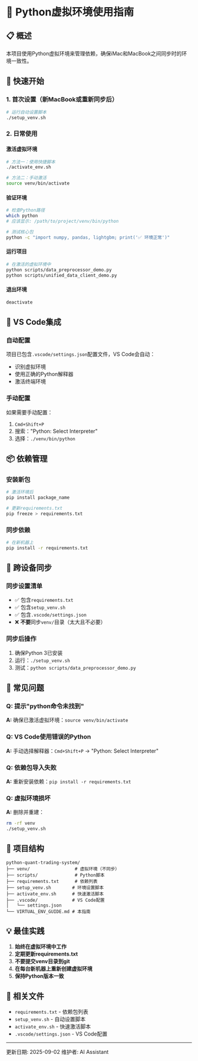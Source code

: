 # 🐍 Python虚拟环境使用指南

## 📋 概述

本项目使用Python虚拟环境来管理依赖，确保iMac和MacBook之间同步时的环境一致性。

## 🚀 快速开始

### 1. 首次设置（新MacBook或重新同步后）

```bash
# 运行自动设置脚本
./setup_venv.sh
```

### 2. 日常使用

#### 激活虚拟环境
```bash
# 方法一：使用快捷脚本
./activate_env.sh

# 方法二：手动激活
source venv/bin/activate
```

#### 验证环境
```bash
# 检查Python路径
which python
# 应该显示: /path/to/project/venv/bin/python

# 测试核心包
python -c "import numpy, pandas, lightgbm; print('✅ 环境正常')"
```

#### 运行项目
```bash
# 在激活的虚拟环境中
python scripts/data_preprocessor_demo.py
python scripts/unified_data_client_demo.py
```

#### 退出环境
```bash
deactivate
```

## 🔧 VS Code集成

### 自动配置
项目已包含`.vscode/settings.json`配置文件，VS Code会自动：
- 识别虚拟环境
- 使用正确的Python解释器
- 激活终端环境

### 手动配置
如果需要手动配置：
1. `Cmd+Shift+P`
2. 搜索："Python: Select Interpreter"
3. 选择：`./venv/bin/python`

## 📦 依赖管理

### 安装新包
```bash
# 激活环境后
pip install package_name

# 更新requirements.txt
pip freeze > requirements.txt
```

### 同步依赖
```bash
# 在新机器上
pip install -r requirements.txt
```

## 🔄 跨设备同步

### 同步设置清单
- ✅ 包含`requirements.txt`
- ✅ 包含`setup_venv.sh`
- ✅ 包含`.vscode/settings.json`
- ❌ **不要**同步`venv/`目录（太大且不必要）

### 同步后操作
1. 确保Python 3已安装
2. 运行：`./setup_venv.sh`
3. 测试：`python scripts/data_preprocessor_demo.py`

## 🐛 常见问题

### Q: 提示"python命令未找到"
**A:** 确保已激活虚拟环境：`source venv/bin/activate`

### Q: VS Code使用错误的Python
**A:** 手动选择解释器：`Cmd+Shift+P` → "Python: Select Interpreter"

### Q: 依赖包导入失败
**A:** 重新安装依赖：`pip install -r requirements.txt`

### Q: 虚拟环境损坏
**A:** 删除并重建：
```bash
rm -rf venv
./setup_venv.sh
```

## 📁 项目结构

```
python-quant-trading-system/
├── venv/                 # 虚拟环境（不同步）
├── scripts/              # Python脚本
├── requirements.txt      # 依赖列表
├── setup_venv.sh        # 环境设置脚本
├── activate_env.sh      # 快速激活脚本
├── .vscode/             # VS Code配置
│   └── settings.json
└── VIRTUAL_ENV_GUIDE.md # 本指南
```

## 💡 最佳实践

1. **始终在虚拟环境中工作**
2. **定期更新requirements.txt**
3. **不要提交venv目录到git**
4. **在每台新机器上重新创建虚拟环境**
5. **保持Python版本一致**

## 🔗 相关文件

- `requirements.txt` - 依赖包列表
- `setup_venv.sh` - 自动设置脚本
- `activate_env.sh` - 快速激活脚本
- `.vscode/settings.json` - VS Code配置

---
更新日期: 2025-09-02
维护者: AI Assistant

